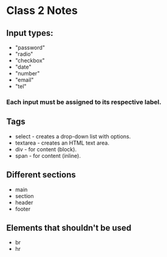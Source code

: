 # Class 2 Notes

## Input types:
* "password"
* "radio"
* "checkbox"
* "date"
* "number"
* "email"
* "tel"

### Each input must be assigned to its respective label.

## Tags
* select - creates a drop-down list with options.
* textarea - creates an HTML text area.
* div - for content (block).
* span - for content (inline).

## Different sections
* main
* section
* header
* footer

## Elements that shouldn't be used
* br
* hr
